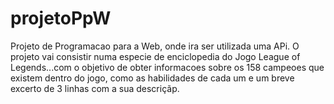 # projetoPpW
Projeto de Programacao para a Web, onde ira ser utilizada uma APi.
O projeto vai consistir numa especie de enciclopedia do Jogo League of Legends...com o objetivo de obter informacoes sobre os 158 campeoes que existem dentro do jogo, como as habilidades de cada um e um breve excerto de 3 linhas com a sua descriçãp.

